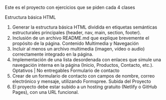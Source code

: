 Este es el proyecto con ejercicios que se piden cada 4 clases

Estructura básica HTML
1. Generar la estructura básica HTML dividida en
etiquetas semánticas estructurales principales
(header, nav, main, section, footer).
2. Inclusión de un archivo README.md que
explique brevemente el propósito de la página.
Contenido Multimedia y Navegación
1. Incluir al menos un archivo multimedia (imagen, vídeo o
audio) correctamente integrado en la página.
2. Implementación de una lista desordenada con enlaces
que simule una navegación interna en la página (Inicio,
Productos, Contacto, etc.).
Optativos | No entregables
Formulario de contacto
1. Crear de un formulario de contacto con campos
de nombre, correo electrónico y mensaje,
utilizando Formspree.
Subida del Proyecto
1. El proyecto debe estar subido a un hosting
gratuito (Netlify o GitHub Pages), con una URL
funcional.